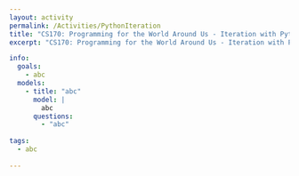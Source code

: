 ```yaml
---
layout: activity
permalink: /Activities/PythonIteration
title: "CS170: Programming for the World Around Us - Iteration with Python"
excerpt: "CS170: Programming for the World Around Us - Iteration with Python"

info:
  goals: 
    - abc
  models:
    - title: "abc"
      model: |
        abc
      questions: 
        - "abc"
        
tags:
  - abc
  
---
```


